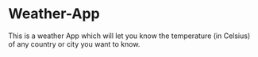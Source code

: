 # Weather-App

This is a weather App which will let you know the temperature (in Celsius) of any country or city you want to know.
